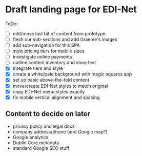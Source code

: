 # Draft landing page for EDI-Net

ToDo:

- [ ] edit/move last bit of content from prototype
- [ ] flesh our sub-sections and add Graeme's images
- [ ] add sub-navigation for this SPA
- [ ] style pricing tiers for mobile sizes
- [ ] investigate online payments
- [ ] outline content inventory and store text
- [x] integrate tiers and style
- [x] create a white/pale background with magic squares app
- [x] set up basic above-the-fold content
- [x] move/create EDI-Net styles to match original
- [x] copy EDI-Net menu styles exactly
- [x] fix mobile vertical alignment and spacing

## Content to decide on later

- privacy policy and legal docs
- company address/phone (and Google map?)
- Google analytics
- Dublin Core metadata
- standard Google SEO stuff
